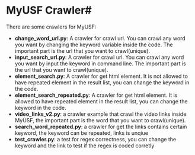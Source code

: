 # MyUSF Crawler#

There are some crawlers for MyUSF:

* __change_word_url.py__: A crawler for crawl url. You can crawl any word you want by changing the keyword variable inside the code. The important part is the url that you want to crawl(unique).
* __input_search_url.py__: A crawler for crawl url. You can crawl any word you want by input the keyword in command line. The important part is the url that you want to crawl(unique).
* __element_search.py__: A crawler for get html element. It is not allowed to have repeated element in the result list, you can change the keyword in the code.
* __element_search_repeated.py__: A crawler for get html element. It is allowed to have repeated element in the result list, you can change the keyword in the code.
* __video_links_v2.py__: a crawler example that crawl the video links inside MyUSF, the important part is the word that you want to crawl(unique).
* __search_word_repeated.py__: a crawler for get the links contains certain keyword, the keyword can be repeated, links is unqiue
* __test_crawler.py__: a test for regex correctness, you can change the keyword and the link to test if the regex is coded corretly
